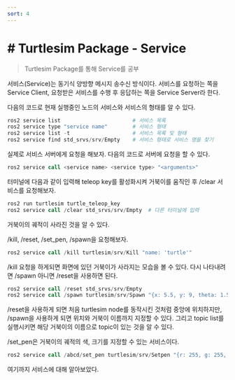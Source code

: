 ```yaml
---
sort: 4
---
```


# # Turtlesim Package - Service

> Turtlesim Package를 통해 Service를 공부

서비스(Service)는 동기식 양방향 메시지 송수신 방식이다. 서비스를 요청하는 쪽을 Service Client, 요청받은 서비스를 수행 후 응답하는 쪽을 Service Server라 한다.

다음의 코드로 현재 실행중인 노드의 서비스와 서비스의 형태를 알 수 있다.
```s
ros2 service list                       # 서비스 목록
ros2 service type "service name"        # 서비스 형태
ros2 service list -t                    # 서비스 목록 및 형태
ros2 service find std_srvs/srv/Empty    # 서비스 형태로 서비스 명을 찾기
```
실제로 서비스 서버에게 요청을 해보자. 다음의 코드로 서버에 요청을 할 수 있다.

```s
ros2 service call <service name> <service type> "<arguments>"
```
터미널에 다음과 같이 입력해 teleop key를 활성화시켜 거북이를 움직인 후 /clear 서비스를 요청해보자.
```s
ros2 run turtlesim turtle_teleop_key
ros2 service call /clear std_srvs/srv/Empty  # 다른 터미널에 입력
```

거북이의 궤적이 사라진 것을 알 수 있다.

/kill, /reset, /set_pen, /spawn을 요청해보자.

```s
ros2 service call /kill turtlesim/srv/Kill "name: 'turtle'"
```

/kill 요청을 하게되면 화면에 있던 거북이가 사라지는 모습을 볼 수 있다. 다시 나타내려면 /spawn 아니면 /reset을 사용하면 된다.
```s
ros2 service call /reset std_srvs/srv/Empty
ros2 service call /spawn turtlesim/srv/Spawn "{x: 5.5, y: 9, theta: 1.57, name: 'abcd'}" # 거북이의 위치 지정 및 이름 지정
```

/reset을 사용하게 되면  처음 turtlesim node를 동작시킨 것처럼 중앙에 위치하지만, /spawn을 사용하게 되면 위치와 거북이 이름까지 지정할 수 있다. 그리고 topic list를 실행시키면 해당 거북이의 이름으로 topic이 있는 것을 알 수 있다.

/set_pen은 거북이의 궤적의 색, 크기를 지정할 수 있는 서비스이다.
```s
ros2 service call /abcd/set_pen turtlesim/srv/Setpen "{r: 255, g: 255, b: 255, width: 10}"
```

여기까지 서비스에 대해 알아보았다.